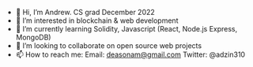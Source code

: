 - 👋 Hi, I’m Andrew. CS grad December 2022
- 👀 I’m interested in blockchain & web development
- 🌱 I’m currently learning Solidity, Javascript (React, Node.js Express, MongoDB)
- 💞️ I’m looking to collaborate on open source web projects
- 📫 How to reach me:
      Email:    deasonam@gmail.com
      Twitter:  @adzin310

<!---
adzin1/adzin1 is a ✨ special ✨ repository because its `README.md` (this file) appears on your GitHub profile.
You can click the Preview link to take a look at your changes.
--->
